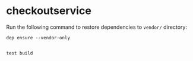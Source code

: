 # checkoutservice

Run the following command to restore dependencies to `vendor/` directory:

    dep ensure --vendor-only


    test build
